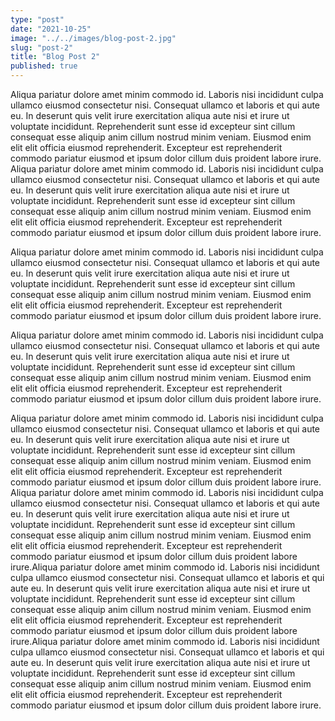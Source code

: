 ```yaml
---
type: "post"
date: "2021-10-25"
image: "../../images/blog-post-2.jpg"
slug: "post-2"
title: "Blog Post 2"
published: true
---
```


Aliqua pariatur dolore amet minim commodo id. Laboris nisi incididunt culpa ullamco eiusmod consectetur nisi. Consequat ullamco et laboris et qui aute eu. In deserunt quis velit irure exercitation aliqua aute nisi et irure ut voluptate incididunt. Reprehenderit sunt esse id excepteur sint cillum consequat esse aliquip anim cillum nostrud minim veniam. Eiusmod enim elit elit officia eiusmod reprehenderit. Excepteur est reprehenderit commodo pariatur eiusmod et ipsum dolor cillum duis proident labore irure.
Aliqua pariatur dolore amet minim commodo id. Laboris nisi incididunt culpa ullamco eiusmod consectetur nisi. Consequat ullamco et laboris et qui aute eu. In deserunt quis velit irure exercitation aliqua aute nisi et irure ut voluptate incididunt. Reprehenderit sunt esse id excepteur sint cillum consequat esse aliquip anim cillum nostrud minim veniam. Eiusmod enim elit elit officia eiusmod reprehenderit. Excepteur est reprehenderit commodo pariatur eiusmod et ipsum dolor cillum duis proident labore irure.

Aliqua pariatur dolore amet minim commodo id. Laboris nisi incididunt culpa ullamco eiusmod consectetur nisi. Consequat ullamco et laboris et qui aute eu. In deserunt quis velit irure exercitation aliqua aute nisi et irure ut voluptate incididunt. Reprehenderit sunt esse id excepteur sint cillum consequat esse aliquip anim cillum nostrud minim veniam. Eiusmod enim elit elit officia eiusmod reprehenderit. Excepteur est reprehenderit commodo pariatur eiusmod et ipsum dolor cillum duis proident labore irure.

Aliqua pariatur dolore amet minim commodo id. Laboris nisi incididunt culpa ullamco eiusmod consectetur nisi. Consequat ullamco et laboris et qui aute eu. In deserunt quis velit irure exercitation aliqua aute nisi et irure ut voluptate incididunt. Reprehenderit sunt esse id excepteur sint cillum consequat esse aliquip anim cillum nostrud minim veniam. Eiusmod enim elit elit officia eiusmod reprehenderit. Excepteur est reprehenderit commodo pariatur eiusmod et ipsum dolor cillum duis proident labore irure.


Aliqua pariatur dolore amet minim commodo id. Laboris nisi incididunt culpa ullamco eiusmod consectetur nisi. Consequat ullamco et laboris et qui aute eu. In deserunt quis velit irure exercitation aliqua aute nisi et irure ut voluptate incididunt. Reprehenderit sunt esse id excepteur sint cillum consequat esse aliquip anim cillum nostrud minim veniam. Eiusmod enim elit elit officia eiusmod reprehenderit. Excepteur est reprehenderit commodo pariatur eiusmod et ipsum dolor cillum duis proident labore irure.
Aliqua pariatur dolore amet minim commodo id. Laboris nisi incididunt culpa ullamco eiusmod consectetur nisi. Consequat ullamco et laboris et qui aute eu. In deserunt quis velit irure exercitation aliqua aute nisi et irure ut voluptate incididunt. Reprehenderit sunt esse id excepteur sint cillum consequat esse aliquip anim cillum nostrud minim veniam. Eiusmod enim elit elit officia eiusmod reprehenderit. Excepteur est reprehenderit commodo pariatur eiusmod et ipsum dolor cillum duis proident labore irure.Aliqua pariatur dolore amet minim commodo id. Laboris nisi incididunt culpa ullamco eiusmod consectetur nisi. Consequat ullamco et laboris et qui aute eu. In deserunt quis velit irure exercitation aliqua aute nisi et irure ut voluptate incididunt. Reprehenderit sunt esse id excepteur sint cillum consequat esse aliquip anim cillum nostrud minim veniam. Eiusmod enim elit elit officia eiusmod reprehenderit. Excepteur est reprehenderit commodo pariatur eiusmod et ipsum dolor cillum duis proident labore irure.Aliqua pariatur dolore amet minim commodo id. Laboris nisi incididunt culpa ullamco eiusmod consectetur nisi. Consequat ullamco et laboris et qui aute eu. In deserunt quis velit irure exercitation aliqua aute nisi et irure ut voluptate incididunt. Reprehenderit sunt esse id excepteur sint cillum consequat esse aliquip anim cillum nostrud minim veniam. Eiusmod enim elit elit officia eiusmod reprehenderit. Excepteur est reprehenderit commodo pariatur eiusmod et ipsum dolor cillum duis proident labore irure.
